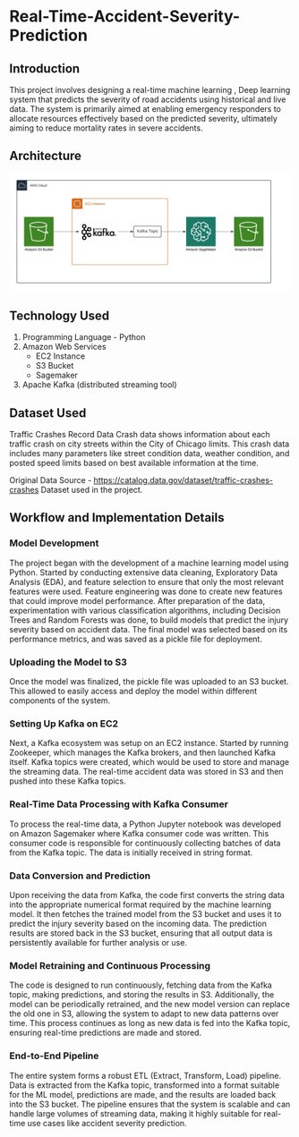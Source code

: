 # Real-Time-Accident-Severity-Prediction
## Introduction
This project involves designing a real-time machine learning , Deep learning system that predicts the severity of road accidents using historical and live data. The system is primarily aimed at enabling emergency responders to allocate resources effectively based on the predicted severity, ultimately aiming to reduce mortality rates in severe accidents.

## Architecture
![Cloud Pipeline Architecture](Architecture.jpeg)

## Technology Used
1. Programming Language - Python
2. Amazon Web Services
   - EC2 Instance
   - S3 Bucket
   - Sagemaker
3. Apache Kafka (distributed streaming tool)

## Dataset Used
Traffic Crashes Record Data
Crash data shows information about each traffic crash on city streets within the City of Chicago limits.
This crash data includes many parameters like  street condition data, weather condition, and posted speed limits based on best available information at the time.

Original Data Source - https://catalog.data.gov/dataset/traffic-crashes-crashes
Dataset used in the project.

## Workflow and Implementation Details

### Model Development
The project began with the development of a machine learning model using Python. Started by conducting extensive data cleaning, Exploratory Data Analysis (EDA), and feature selection to ensure that only the most relevant features were used.
Feature engineering was done to create new features that could improve model performance.
After preparation of the data, experimentation with various classification algorithms, including Decision Trees and Random Forests was done, to build models that predict the injury severity based on accident data.
The final model was selected based on its performance metrics, and was saved as a pickle file for deployment.

### Uploading the Model to S3

Once the model was finalized, the pickle file was uploaded to an S3 bucket. This allowed to easily access and deploy the model within different components of the system.

### Setting Up Kafka on EC2

Next, a Kafka ecosystem was setup on an EC2 instance. Started by running Zookeeper, which manages the Kafka brokers, and then launched Kafka itself.
Kafka topics were created, which would be used to store and manage the streaming data. The real-time accident data was stored in S3 and then pushed into these Kafka topics.

### Real-Time Data Processing with Kafka Consumer

To process the real-time data, a Python Jupyter notebook was developed on Amazon Sagemaker where Kafka consumer code was written.
This consumer code is responsible for continuously collecting batches of data from the Kafka topic. The data is initially received in string format.

### Data Conversion and Prediction

Upon receiving the data from Kafka, the code first converts the string data into the appropriate numerical format required by the machine learning model.
It then fetches the trained model from the S3 bucket and uses it to predict the injury severity based on the incoming data.
The prediction results are stored back in the S3 bucket, ensuring that all output data is persistently available for further analysis or use.

### Model Retraining and Continuous Processing

The code is designed to run continuously, fetching data from the Kafka topic, making predictions, and storing the results in S3.
Additionally, the model can be periodically retrained, and the new model version can replace the old one in S3, allowing the system to adapt to new data patterns over time.
This process continues as long as new data is fed into the Kafka topic, ensuring real-time predictions are made and stored.

### End-to-End Pipeline

The entire system forms a robust ETL (Extract, Transform, Load) pipeline. Data is extracted from the Kafka topic, transformed into a format suitable for the ML model, predictions are made, and the results are loaded back into the S3 bucket.
The pipeline ensures that the system is scalable and can handle large volumes of streaming data, making it highly suitable for real-time use cases like accident severity prediction.
